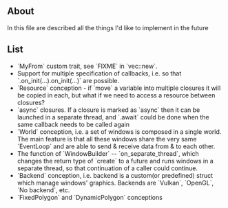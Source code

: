 ## About

In this file are described all the things I'd like to implement in the future

## List
<ul>
    <li>
        `MyFrom` custom trait, see `FIXME` in `vec::new`.
    </li>
    <li>
        Support for multiple specification of callbacks, i.e.
        so that `.on_init(...).on_init(...)` are possible.
    </li>
    <li>
        `Resource` conception - if `move` a variable
        into multiple closures it will be copied in each, but what if
        we need to access a resource between closures?
    </li>
    <li>
        `async` closures. If a closure is marked as `async` then
        it can be launched in a separate thread, and `.await` could be done
        when the same callback needs to be called again
    </li>
    <li>
        `World` conception, i.e. a set of windows is composed in a
        single world. The main feature is that all these windows share
        the very same `EventLoop` and are able to send & receive data
        from & to each other.
    </li>
    <li>
        The function of `WindowBuilder` -- `on_separate_thread`, which
        changes the return type of `create` to a future and runs windows in
        a separate thread, so that continuation of a caller could continue.
    </li>
    <li>
        `Backend` conception, i.e. backend is a custom(or predefined) struct
        which manage windows' graphics. Backends are `Vulkan`, `OpenGL`, `No backend`, etc.
    </li>
    <li>
        `FixedPolygon` and `DynamicPolygon` conceptions
    </li>
</ul>
